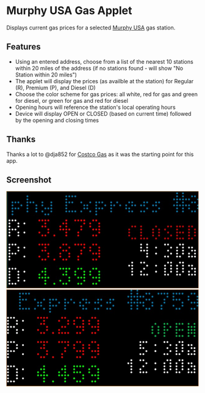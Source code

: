# Murphy USA Gas Applet 

Displays current gas prices for a selected [Murphy USA](https://www.murphyusa.com) gas station.

## Features

* Using an entered address, choose from a list of the nearest 10 stations within 20 miles of the address (if no stations found - will show "No Station within 20 miles")
* The applet will display the prices (as availble at the station) for Regular (R), Premium (P), and Diesel (D)
* Choose the color scheme for gas prices: all white, red for gas and green for diesel, or green for gas and red for diesel
* Opening hours will reference the station's local operating hours
* Device will display OPEN or CLOSED (based on current time) followed by the opening and closing times

## Thanks

Thanks a lot to @dja852 for [Costco Gas](../costcogas/) as it was the starting point for this app.

## Screenshot

![](murphygasclosed.jpg)
![](murphygasopen.jpg)
